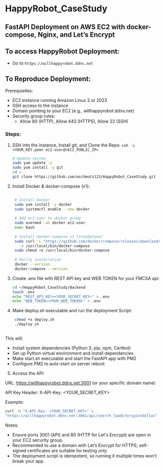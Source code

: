 # HappyRobot_CaseStudy

## FastAPI Deployment on AWS EC2 with docker-compose, Nginx, and Let’s Encrypt

## To access HappyRobot Deployment:

  - Go to `https://willhappyrobot.ddns.net`

## To Reproduce Deployment:

Prerequisites:
  - EC2 instance running Amazon Linux 2 or 2023
  - SSH access to the instance
  - Domain pointing to your EC2 (e.g., willhappyrobot.ddns.net)
  - Security group rules:
      - Allow 80 (HTTP), Allow 443 (HTTPS), Allow 22 (SSH)

### Steps:

1. SSH into the instance, Install git, and Clone the Repo:
   `ssh -i <YOUR_KEY.pem> ec2-user@<EC2_PUBLIC_IP>`

    ```bash
    # Update system
    sudo yum update -y
    sudo yum install -y git
    cd ~
    git clone https://github.com/wschmutz123/HappyRobot_CaseStudy.git
    ```
2. Install Docker & docker-compose (v1):
   
   ```bash
    
    # Install Docker
    sudo yum install -y docker
    sudo systemctl enable --now docker
    
    # Add ec2-user to docker group
    sudo usermod -aG docker ec2-user
    exec bash
    
    # Install docker-compose v1 (standalone)
    sudo curl -L "https://github.com/docker/compose/releases/download/1.29.2/docker-compose-$(uname -s)-$(uname -m)" \
      -o /usr/local/bin/docker-compose
    sudo chmod +x /usr/local/bin/docker-compose
    
    # Verify installation
    docker --version
    docker-compose --version
   ```
   
6. Create .env file with REST API key and WEB TOKEN for your FMCSA api:
   
   ```bash
   cd ~/HappyRobot_CaseStudy/Backend
   touch .env
   echo "REST_API_KEY=<YOUR_SECRET_KEY>" > .env
   echo "WEB_TOKEN=<YOUR_WEB_TOKEN>" > .env

7. Make deploy.sh executable and run the deployment Script:
   ```bash
    chmod +x deploy.sh
    ./deploy.sh
  
  This will:
  
  - Install system dependencies (Python 3, pip, npm, Certbot)
  - Set up Python virtual environment and install dependencies
  - Make start.sh executable and start the FastAPI app with PM2
  - Configure PM2 to auto-start on server reboot

5. Access the API:
   
  URL: https://willhappyrobot.ddns.net:3001 (or your specific domain name)

  API Key Header: X-API-Key: <YOUR_SECRET_KEY>

  Example:

  ```bash
  curl -H "X-API-Key: <YOUR_SECRET_KEY>" \
  "https://willhappyrobot.ddns.net:3001/api/search_loads?origin=Dallas"
  ```

Notes:
  - Ensure ports 3001 (API) and 80 (HTTP for Let's Encrypt) are open in your EC2 security group.
  - Recommended to use a domain with Let’s Encrypt for HTTPS; self-signed certificates are suitable for testing only.
  - The deployment script is idempotent, so running it multiple times won’t break your app.

